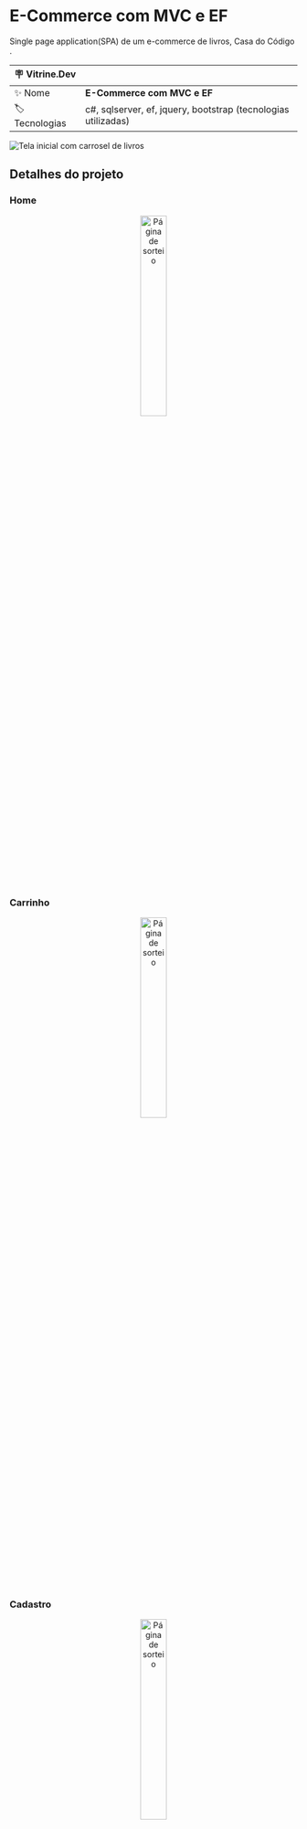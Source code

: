 # E-Commerce com MVC e EF

Single page application(SPA) de um e-commerce de livros, Casa do Código .

| :placard: Vitrine.Dev |                                                               |
| --------------------- | ------------------------------------------------------------- |
| :sparkles: Nome       | **E-Commerce com MVC e EF**                                   |
| :label: Tecnologias   | c#, sqlserver, ef, jquery, bootstrap (tecnologias utilizadas) |

<!-- Inserir imagem com a #vitrinedev ao final do link -->

![Tela inicial com carrosel de livros](https://i.imgur.com/Q3IFwcK.png#vitrinedev)

## Detalhes do projeto

### Home

<p p align="center" width="100%">
  <img src="https://i.imgur.com/Q3IFwcK.png" alt="Página de sorteio" width="30%">
</p>

### Carrinho

<p p align="center" width="100%">
  <img src="https://i.imgur.com/bvbDvdV.png" alt="Página de sorteio" width="30%">
</p>

### Cadastro

<p p align="center" width="100%">
  <img src="https://i.imgur.com/G0tDVCa.png" alt="Página de sorteio" width="30%">
</p>

### Resumo do pedido

<p p align="center" width="100%">
  <img src="https://i.imgur.com/s5vbi3D.png" alt="Página de sorteio" width="30%">
</p>

O projeto foi criado ao longo do curso Asp.Net Core: Um e-commerce com MVC e EF Core parte 1 e 2 que juntos somam 18 horas de conteúdo.<br>
Optei por utilizar uma versão mais atualizada do framework para estar mais próximo da realidade do mercado. Isso ocasionou alguns desafios com relação a configurações do projeto, a começar pelo arquivo de configuração. Até a versão 5 do .Net Core, usava-se um arquivo Startup para configurações e nas versões mais recentes, 6 e 7, essas configurações passaram a ser feitas na classe Program. Com isso, algumas sintaxes de métodos também mudaram, como a usada para atualização automática do banco de dados ao iniciar a aplicação. Outra mudança foi acrescentar o newtonsoft json para desserializar o conteúdo recebido via requisição POST, usado para atualizar a quantidade de itens no carrinho e também o banco de dados.<br>
Também foram necessárias algumas alterações no bootstrap, para organizar o layout das páginas utilizei a classe “card”, que deixou a visualização bem semelhante ao apresentado durante as aulas.<br>
Fiz um pequeno tutorial citando os problemas relacionados a mudança de versões e sua resolução: [Post do tutorial no fórum da Alura](https://cursos.alura.com.br/forum/topico-projeto-dicas-para-seguir-o-curso-usando-net-6-262454)
